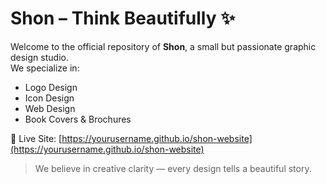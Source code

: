 # Shon – Think Beautifully ✨

Welcome to the official repository of **Shon**, a small but passionate graphic design studio.  
We specialize in:
- Logo Design
- Icon Design
- Web Design
- Book Covers & Brochures

🔗 Live Site: [https://yourusername.github.io/shon-website](https://yourusername.github.io/shon-website)

> We believe in creative clarity — every design tells a beautiful story.
